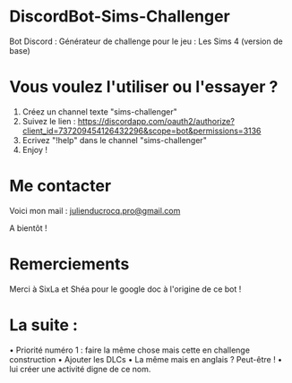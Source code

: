 # DiscordBot-Sims-Challenger
Bot Discord : Générateur de challenge pour le jeu : Les Sims 4 (version de base)

# Vous voulez l'utiliser ou l'essayer ?
1. Créez un channel texte "sims-challenger"
2. Suivez le lien : https://discordapp.com/oauth2/authorize?client_id=737209454126432296&scope=bot&permissions=3136
3. Ecrivez "!help" dans le channel "sims-challenger"
4. Enjoy !

# Me contacter
Voici mon mail : julienducrocq.pro@gmail.com

A bientôt !

# Remerciements

Merci à SixLa et Shéa pour le google doc à l'origine de ce bot !

# La suite :
  • Priorité numéro 1 : faire la même chose mais cette en challenge construction
  • Ajouter les DLCs
  • La même mais en anglais ? Peut-être !
  • lui créer une activité digne de ce nom.
